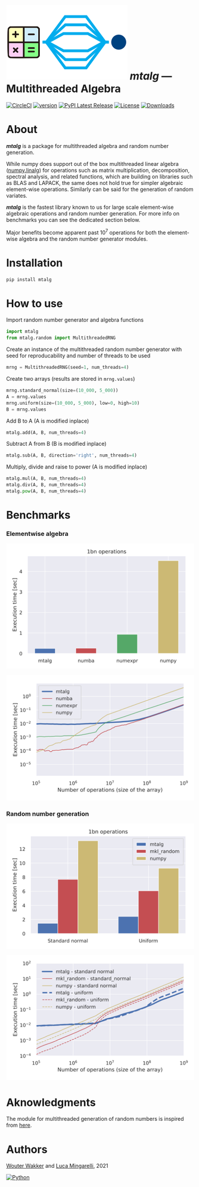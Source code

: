 # ![](mtalg/__res/_MTA.png) *mtalg* — Multithreaded Algebra 


[![CircleCI](https://circleci.com/gh/LucaMingarelli/CryptPandas.svg?style=svg&circle-token=23ad3dc02a697420107b82330e00b944f9ea53ed)]()
[![version](https://img.shields.io/badge/version-0.0.6-success.svg)](#)
[![PyPI Latest Release](https://img.shields.io/pypi/v/mtalg.svg)](https://pypi.org/project/mtalg/)
[![License](https://img.shields.io/pypi/l/CryptPandas.svg)](https://github.com/WWakker/mtalg/blob/master/LICENSE.txt)
[![Downloads](https://pepy.tech/badge/mtalg)](https://pepy.tech/project/mtalg)

[//]: # ([![Build and test GitHub]&#40;https://github.com/lucamingarelli/CryptPandas/actions/workflows/build-and-test.yml/badge.svg&#41;]&#40;https://github.com/LucaMingarelli/CryptPandas/actions&#41;)



# About

***mtalg*** is a package for multithreaded algebra and random number generation.

While numpy does support out of the box multithreaded linear algebra 
([numpy.linalg](https://numpy.org/doc/stable/reference/routines.linalg.html)) 
for operations such as matrix multiplication, decomposition, spectral analysis, 
and related functions, which are building on libraries such as BLAS and LAPACK, 
the same does not hold true for simpler algebraic element-wise operations. 
Similarly can be said for the generation of random variates.

***mtalg*** is the fastest library known to us for large scale element-wise algebraic operations 
and random number generation. For more info on benchmarks you can see the dedicated section below. 

Major benefits become apparent past $`10^7`$ operations for both the element-wise algebra and the random number generator modules.

# Installation

`pip install mtalg`

# How to use
Import random number generator and algebra functions
```python
import mtalg
from mtalg.random import MultithreadedRNG
```
Create an instance of the multithreaded random number generator with seed for reproducability and number of threads to be used
```python
mrng = MultithreadedRNG(seed=1, num_threads=4)
```
Create two arrays (results are stored in `mrng.values`)
```python
mrng.standard_normal(size=(10_000, 5_000))
A = mrng.values
mrng.uniform(size=(10_000, 5_000), low=0, high=10)
B = mrng.values
```
Add B to A (A is modified inplace)
```python
mtalg.add(A, B, num_threads=4)
```
Subtract A from B (B is modified inplace)
```python
mtalg.sub(A, B, direction='right', num_threads=4)
```
Multiply, divide and raise to power (A is modified inplace)
```python
mtalg.mul(A, B, num_threads=4)
mtalg.div(A, B, num_threads=4)
mtalg.pow(A, B, num_threads=4)
```

# Benchmarks

### Elementwise algebra
![](mtalg/__res/benchmark/benchmark_add_BARS.svg)

![](mtalg/__res/benchmark/benchmark_add.svg)


### Random number generation

![](mtalg/__res/benchmark/benchmark_rng_BAR.svg)

![](mtalg/__res/benchmark/benchmark_rng.svg)



# Aknowledgments

The module for multithreaded generation of random numbers is inspired from [here](https://numpy.org/doc/stable/reference/random/multithreading.html).  

# Authors
[Wouter Wakker](https://github.com/WWakker) 
and [Luca Mingarelli](https://github.com/LucaMingarelli), 
2021

[![Python](https://img.shields.io/static/v1?label=made%20with&message=Python&color=blue&style=for-the-badge&logo=Python&logoColor=white)](#)
